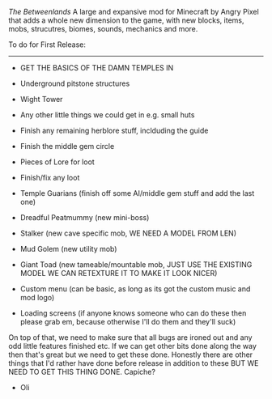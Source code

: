 *The Betweenlands*
A large and expansive mod for Minecraft by Angry Pixel that adds a whole new dimension to the game, with new blocks, items, mobs, strucutres, biomes, sounds, mechanics and more.

To do for First Release:
_____________________________________________________________________

- GET THE BASICS OF THE DAMN TEMPLES IN
- Underground pitstone structures
- Wight Tower
- Any other little things we could get in e.g. small huts

- Finish any remaining herblore stuff, inclduding the guide
- Finish the middle gem circle

- Pieces of Lore for loot
- Finish/fix any loot

- Temple Guarians (finish off some AI/middle gem stuff and add the last one)
- Dreadful Peatmummy (new mini-boss)
- Stalker (new cave specific mob, WE NEED A MODEL FROM LEN)
- Mud Golem (new utility mob)
- Giant Toad (new tameable/mountable mob, JUST USE THE EXISTING MODEL WE CAN RETEXTURE IT TO MAKE IT LOOK NICER)

- Custom menu (can be basic, as long as its got the custom music and mod logo)
- Loading screens (if anyone knows someone who can do these then please grab em, because otherwise I'll do them and they'll suck)

On top of that, we need to make sure that all bugs are ironed out and any odd little features finished etc. If we can get other bits done along the way then that's great but we need to get these done. Honestly there are other things that I'd rather have done before release in addition to these BUT WE NEED TO GET THIS THING DONE. Capiche?

- Oli
